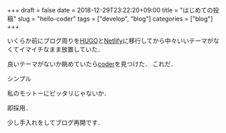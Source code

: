 +++ 
draft = false
date = 2018-12-29T23:22:20+09:00
title = "はじめての投稿"
slug = "hello-coder" 
tags = ["develop", "blog"]
categories = ["blog"]
+++

いくらか前にブログ周りを[HUGO](https://gohugo.io/)と[Netlify](https://www.netlify.com)に移行してから中々いいテーマがなくてイマイチなまま放置していた．

良いテーマがないか眺めていたら[coder](https://themes.gohugo.io/hugo-coder/)を見つけた．
これだ．

シンプル

私のモットーにピッタリじゃないか．

即採用．


少し手入れをしてブログ再開です．


